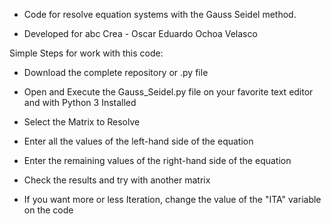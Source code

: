 - Code for resolve equation systems with the Gauss Seidel method.

- Developed for abc Crea - Oscar Eduardo Ochoa Velasco

Simple Steps for work with this code:
- Download the complete repository or .py file
- Open and Execute the Gauss_Seidel.py file on your favorite text editor and with Python 3 Installed
- Select the Matrix to Resolve
- Enter all the values of the left-hand side of the equation
- Enter the remaining values of the right-hand side of the equation
- Check the results and try with another matrix

- If you want more or less Iteration, change the value of the "ITA" variable on the code


